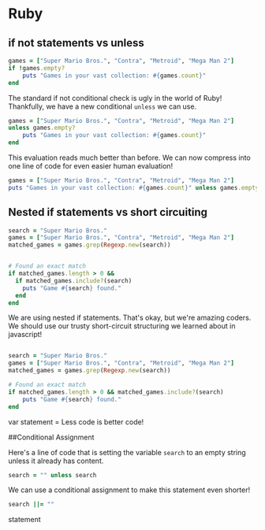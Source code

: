 # Ruby



## if not statements vs unless 

```ruby
games = ["Super Mario Bros.", "Contra", "Metroid", "Mega Man 2"]
if !games.empty?
	puts "Games in your vast collection: #{games.count}"
end
```

The standard if not conditional check is ugly in the world of Ruby!  Thankfully, we have a new conditional `unless` we can use.

```ruby
games = ["Super Mario Bros.", "Contra", "Metroid", "Mega Man 2"]
unless games.empty?
	puts "Games in your vast collection: #{games.count}" 
end
```

This evaluation reads much better than before.  We can now compress into one line of code for even easier human evaluation!

```ruby
games = ["Super Mario Bros.", "Contra", "Metroid", "Mega Man 2"]
puts "Games in your vast collection: #{games.count}" unless games.empty?

```

## Nested if statements vs short circuiting

```ruby
search = "Super Mario Bros."
games = ["Super Mario Bros.", "Contra", "Metroid", "Mega Man 2"]
matched_games = games.grep(Regexp.new(search))


# Found an exact match
if matched_games.length > 0 &&
  if matched_games.include?(search)
    puts "Game #{search} found."
  end
end
```

We are using nested if statements.  That's okay, but we're amazing coders.  We should use our trusty short-circuit structuring we learned about in javascript!

```ruby

search = "Super Mario Bros."
games = ["Super Mario Bros.", "Contra", "Metroid", "Mega Man 2"]
matched_games = games.grep(Regexp.new(search))

# Found an exact match
if matched_games.length > 0 && matched_games.include?(search)
    puts "Game #{search} found."
end
```

var statement = Less code is better code!

##Conditional Assignment

Here's a line of code that is setting the variable `search` to an empty string unless it already has content.

```ruby 
search = "" unless search 
```
We can use a conditional assignment to make this statement even shorter!

```ruby
search ||= ""
```

statement

